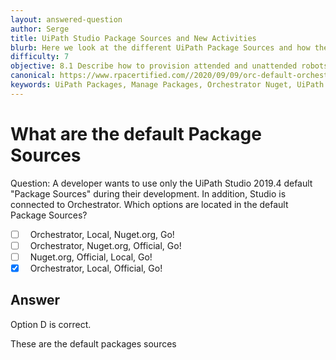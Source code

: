 ```yaml
---
layout: answered-question
author: Serge
title: UiPath Studio Package Sources and New Activities
blurb: Here we look at the different UiPath Package Sources and how they help developers install new activities in UiPath Studio.
difficulty: 7
objective: 8.1 Describe how to provision attended and unattended robots to UiPath Orchestrator
canonical: https://www.rpacertified.com//2020/09/09/orc-default-orchestrator-packages.html
keywords: UiPath Packages, Manage Packages, Orchestrator Nuget, UiPath Nuget
---
```


<h1>What are the default Package Sources</h1>

Question:  A developer wants to use only the UiPath Studio 2019.4 default "Package Sources" during their development. In addition, Studio is connected to Orchestrator. Which options are located in the default Package Sources?

 - [ ] &nbsp;  Orchestrator, Local, Nuget.org, Go!
 - [ ] &nbsp;  Orchestrator, Nuget.org, Official, Go!
 - [ ] &nbsp;  Nuget.org, Official, Local, Go!
 - [X] &nbsp;  Orchestrator, Local, Official, Go!

## Answer

Option D is correct.

These are the default packages sources

